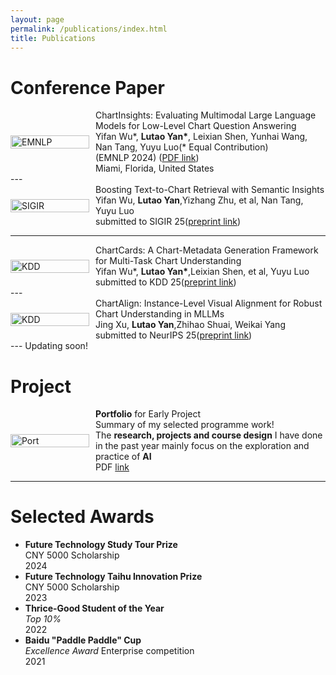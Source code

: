 ```yaml
---
layout: page
permalink: /publications/index.html
title: Publications
---
```



# Conference Paper

<div style="display: flex; flex-wrap: nowrap; align-items: center;">
  <div style="flex: 0 0 25%;">
    <img src="https://lutaoyan.github.io/images/Pub/emnlp2024.png" alt="EMNLP" width="100%" height="auto">
  </div>
  <div style="flex: 0 0 75%; padding-left: 10px; box-sizing: border-box; display: flex; align-items: center;">
    <div>
      ChartInsights: Evaluating Multimodal Large Language Models for Low-Level Chart Question Answering<br>
      Yifan Wu*, <strong>Lutao Yan*</strong>, Leixian Shen, Yunhai Wang, Nan Tang, Yuyu Luo(* Equal Contribution)<br>
      (EMNLP 2024)
      (<a href="https://arxiv.org/abs/2405.07001">PDF link</a>)<br>
      Miami, Florida, United States
    </div>
  </div>
</div>
---

<div style="display: flex; flex-wrap: nowrap; align-items: center;">
  <div style="flex: 0 0 25%;">
    <img src="https://yanlutao-scut.github.io/images/Pub/sigir2025.png" alt="SIGIR" width="100%" height="auto">
  </div>
  <div style="flex: 0 0 75%; padding-left: 10px; box-sizing: border-box; display: flex; align-items: center;">
    <div>
      Boosting Text-to-Chart Retrieval with Semantic Insights<br>
      Yifan Wu, <strong>Lutao Yan</strong>,Yizhang Zhu, et al, Nan Tang, Yuyu Luo<br>
      submitted to SIGIR 25(<a href="https://yanlutao-scut.github.io/file/SIGIR_25_Chart_Retrieval.pdf">preprint link</a>)<br>
    </div>
  </div>
</div>

---
<div style="display: flex; flex-wrap: nowrap; align-items: center;">
  <div style="flex: 0 0 25%;">
    <img src="https://yanlutao-scut.github.io/images/Pub/kdd2025.png" alt="KDD" width="100%" height="auto">
  </div>
  <div style="flex: 0 0 75%; padding-left: 10px; box-sizing: border-box; display: flex; align-items: center;">
    <div>
      ChartCards: A Chart-Metadata Generation Framework for Multi-Task Chart Understanding<br>
      Yifan Wu*, <strong>Lutao Yan*</strong>,Leixian Shen, et al, Yuyu Luo<br>
      submitted to KDD 25(<a href="https://yanlutao-scut.github.io/file/ChartCards.pdf">preprint link</a>)<br>
    </div>
  </div>
</div>
---

<div style="display: flex; flex-wrap: nowrap; align-items: center;">
  <div style="flex: 0 0 25%;">
    <img src="https://yanlutao-scut.github.io/images/Pub/chartalign.png" alt="KDD" width="100%" height="auto">
  </div>
  <div style="flex: 0 0 75%; padding-left: 10px; box-sizing: border-box; display: flex; align-items: center;">
    <div>
      ChartAlign: Instance-Level Visual Alignment for Robust Chart Understanding in MLLMs<br>
      Jing Xu, <strong>Lutao Yan</strong>,Zhihao Shuai, Weikai Yang<br>
      submitted to NeurIPS 25(<a href="https://yanlutao-scut.github.io/file/chartalign.pdf">preprint link</a>)<br>
    </div>
  </div>
</div>
---
Updating soon!

# Project
<div style="display: flex; flex-wrap: nowrap; align-items: center;">
  <div style="flex: 0 0 25%;">
    <img src="https://lutaoyan.github.io/images/Pub/Portfolio.png" alt="Port" width="100%" height="auto">
  </div>
  <div style="flex: 0 0 75%; padding-left: 10px; box-sizing: border-box; display: flex; align-items: center;">
    <div>
      <strong>Portfolio</strong> for Early Project<br>
      Summary of my selected programme work!<br>
      The <strong>research, projects and course design</strong> I have done in the past year mainly focus on the exploration and practice of <strong>AI</strong><br>
      PDF <a href="https://lutaoyan.github.io/images/Pub/Portfolio.pdf">link</a>
    </div>
  </div>
</div>





---

# Selected Awards
- **Future Technology Study Tour Prize**  
  CNY 5000 Scholarship  
  2024  
- **Future Technology Taihu Innovation Prize**  
  CNY 5000 Scholarship  
  2023  
- **Thrice-Good Student of the Year**  
  _Top 10%_  
  2022  
- **Baidu "Paddle Paddle" Cup**  
  _Excellence Award_    Enterprise competition  
  2021  



